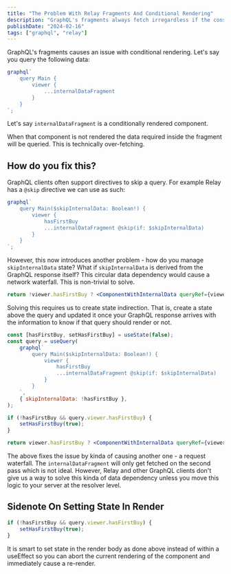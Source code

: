 ```yaml
---
title: "The Problem With Relay Fragments And Conditional Rendering"
description: "GraphQL's fragments always fetch irregardless if the consuming component renders or not causing over-fetching"
publishDate: "2024-02-16"
tags: ["graphql", "relay"]
---
```


GraphQL's fragments causes an issue with conditional rendering. Let's say you query the following data:

```jsx
graphql`
	query Main {
		viewer {
			...internalDataFragment
		}
	}
`;
```

Let's say `internalDataFragment` is a conditionally rendered component.

When that component is not rendered the data required inside the fragment will be queried. This is technically over-fetching.

## How do you fix this?

GraphQL clients often support directives to skip a query. For example Relay has a `@skip` directive we can use as such:

```jsx
graphql`
	query Main($skipInternalData: Boolean!) {
		viewer {
			hasFirstBuy
			...internalDataFragment @skip(if: $skipInternalData)
		}
	}
`;
```

However, this now introduces another problem - how do you manage `skipInternalData` state? What if `skipInternalData` is derived from the GraphQL response itself? This circular data dependency would cause a network waterfall. This is non-trivial to solve.

```jsx
return !viewer.hasFirstBuy ? <ComponentWithInternalData queryRef={viewer} /> : null;
```

Solving this requires us to create state indirection. That is, create a state above the query and updated it once your GraphQL response arrives with the information to know if that query should render or not.

```jsx
const [hasFirstBuy, setHasFirstBuy] = useState(false);
const query = useQuery(
	graphql`
		query Main($skipInternalData: Boolean!) {
			viewer {
				hasFirstBuy
				...internalDataFragment @skip(if: $skipInternalData)
			}
		}
	`,
	{ skipInternalData: !hasFirstBuy },
);

if (!hasFirstBuy && query.viewer.hasFirstBuy) {
	setHasFirstBuy(true);
}

return viewer.hasFirstBuy ? <ComponentWithInternalData queryRef={viewer} /> : null;
```

The above fixes the issue by kinda of causing another one - a request waterfall. The `internalDataFragment` will only get fetched on the second pass which is not ideal. However, Relay and other GraphQL clients don't give us a way to solve this kinda of data dependency unless you move this logic to your server at the resolver level.

## Sidenote On Setting State In Render

```javascript
if (!hasFirstBuy && query.viewer.hasFirstBuy) {
	setHasFirstBuy(true);
}
```

It is smart to set state in the render body as done above instead of within a
useEffect so you can abort the current rendering of the component and
immediately cause a re-render.
